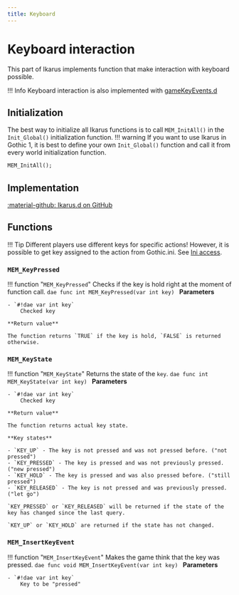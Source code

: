 ```yaml
---
title: Keyboard
---
```

# Keyboard interaction
This part of Ikarus implements function that make interaction with keyboard possible.

!!! Info 
    Keyboard interaction is also implemented with [gameKeyEvents.d](../../standalone/gameKeyEvents.md)

## Initialization
The best way to initialize all Ikarus functions is to call `MEM_InitAll()` in the `Init_Global()` initialization function. 
!!! warning
    If you want to use Ikarus in Gothic 1, it is best to define your own `Init_Global()` function and call it from every world initialization function.

```dae
MEM_InitAll();
```

## Implementation
[:material-github: Ikarus.d on GitHub](https://github.com/Lehona/Ikarus/blob/master/Ikarus.d#L4198-L4292)

## Functions
!!! Tip
    Different players use different keys for specific actions! However, it is possible to get key assigned to the action from Gothic.ini. See [Ini access](ini_access.md#key-functions).

### `MEM_KeyPressed`
!!! function "`MEM_KeyPressed`"
    Checks if the key is hold right at the moment of function call.
    ```dae
    func int MEM_KeyPressed(var int key)
    ```
    **Parameters**

    - `#!dae var int key`  
        Checked key

    **Return value**

    The function returns `TRUE` if the key is hold, `FALSE` is returned otherwise.

### `MEM_KeyState`
!!! function "`MEM_KeyState`"
    Returns the state of the `key`.
    ```dae
    func int MEM_KeyState(var int key)
    ```
    **Parameters**

    - `#!dae var int key`  
        Checked key

    **Return value**

    The function returns actual key state.

    **Key states**

    - `KEY_UP` - The key is not pressed and was not pressed before. ("not pressed")
    - `KEY_PRESSED` - The key is pressed and was not previously pressed. ("new pressed")
    - `KEY_HOLD` - The key is pressed and was also pressed before. ("still pressed")
    - `KEY_RELEASED` - The key is not pressed and was previously pressed. ("let go")

    `KEY_PRESSED` or `KEY_RELEASED` will be returned if the state of the key has changed since the last query.

    `KEY_UP` or `KEY_HOLD` are returned if the state has not changed.

### `MEM_InsertKeyEvent`
!!! function "`MEM_InsertKeyEvent`"
    Makes the game think that the key was pressed.
    ```dae
    func void MEM_InsertKeyEvent(var int key)
    ```
    **Parameters**

    - `#!dae var int key`  
        Key to be "pressed"
